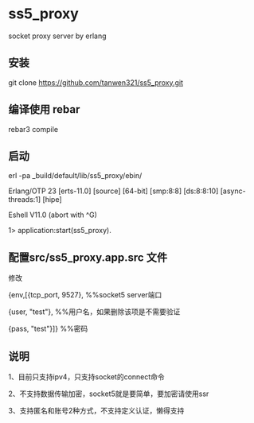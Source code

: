 # ss5_proxy
socket proxy server by erlang


## 安装

git clone https://github.com/tanwen321/ss5_proxy.git

## 编译使用 rebar

rebar3 compile


## 启动

erl -pa _build/default/lib/ss5_proxy/ebin/

Erlang/OTP 23 [erts-11.0] [source] [64-bit] [smp:8:8] [ds:8:8:10] [async-threads:1] [hipe]

Eshell V11.0  (abort with ^G)

1> application:start(ss5_proxy).


## 配置src/ss5_proxy.app.src 文件

修改

  {env,[{tcp_port, 9527},       %%socket5 server端口
  
  {user, "test"},               %%用户名，如果删除该项是不需要验证
  
  {pass, "test"}]}              %%密码
 
## 说明

1、目前只支持ipv4，只支持socket的connect命令

2、不支持数据传输加密，socket5就是要简单，要加密请使用ssr

3、支持匿名和账号2种方式，不支持定义认证，懒得支持




